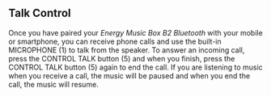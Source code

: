 ## Talk Control

Once you have paired your *Energy Music Box B2 Bluetooth* with your mobile or smartphone, you can receive phone calls and use the built-in MICROPHONE (1) to talk from the speaker. To answer an incoming call, press the CONTROL TALK button (5) and when you finish, press the CONTROL TALK button (5) again to end the call. If you are listening to music when you receive a call, the music will be paused and when you end the call, the music will resume.
